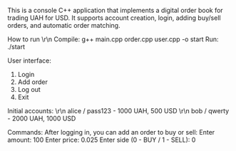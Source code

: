 This is a console C++ application that implements a digital order book for trading UAH for USD. It supports account creation, login, adding buy/sell orders, and automatic order matching.

How to run \r\n
Compile: g++ main.cpp order.cpp user.cpp -o start
Run: ./start

User interface:
1. Login
2. Add order
3. Log out
4. Exit

Initial accounts: \r\n
alice / pass123 - 1000 UAH, 500 USD \r\n
bob / qwerty - 2000 UAH, 1000 USD

Commands:
After logging in, you can add an order to buy or sell:
Enter amount: 100
Enter price: 0.025
Enter side (0 - BUY / 1 - SELL): 0